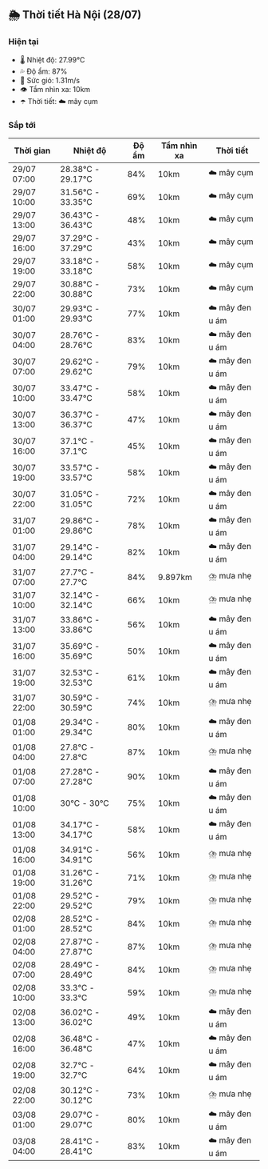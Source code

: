 ## 🌦️ Thời tiết Hà Nội (28/07)

### Hiện tại

- 🌡️ Nhiệt độ: 27.99℃
- 💦 Độ ẩm: 87%
- 💨 Sức gió: 1.31m/s
- 👁️ Tầm nhìn xa: 10km
- ☂️ Thời tiết: ☁️ mây cụm

### Sắp tới

| Thời gian | Nhiệt độ | Độ ẩm | Tầm nhìn xa | Thời tiết |
| --- | --- | --- | --- | --- |
| 29/07 07:00 | 28.38℃ - 29.17℃ | 84% | 10km | ☁️ mây cụm |
| 29/07 10:00 | 31.56℃ - 33.35℃ | 69% | 10km | ☁️ mây cụm |
| 29/07 13:00 | 36.43℃ - 36.43℃ | 48% | 10km | ☁️ mây cụm |
| 29/07 16:00 | 37.29℃ - 37.29℃ | 43% | 10km | ☁️ mây cụm |
| 29/07 19:00 | 33.18℃ - 33.18℃ | 58% | 10km | ☁️ mây cụm |
| 29/07 22:00 | 30.88℃ - 30.88℃ | 73% | 10km | ☁️ mây cụm |
| 30/07 01:00 | 29.93℃ - 29.93℃ | 77% | 10km | ☁️ mây đen u ám |
| 30/07 04:00 | 28.76℃ - 28.76℃ | 83% | 10km | ☁️ mây đen u ám |
| 30/07 07:00 | 29.62℃ - 29.62℃ | 79% | 10km | ☁️ mây đen u ám |
| 30/07 10:00 | 33.47℃ - 33.47℃ | 58% | 10km | ☁️ mây đen u ám |
| 30/07 13:00 | 36.37℃ - 36.37℃ | 47% | 10km | ☁️ mây đen u ám |
| 30/07 16:00 | 37.1℃ - 37.1℃ | 45% | 10km | ☁️ mây đen u ám |
| 30/07 19:00 | 33.57℃ - 33.57℃ | 58% | 10km | ☁️ mây đen u ám |
| 30/07 22:00 | 31.05℃ - 31.05℃ | 72% | 10km | ☁️ mây đen u ám |
| 31/07 01:00 | 29.86℃ - 29.86℃ | 78% | 10km | ☁️ mây đen u ám |
| 31/07 04:00 | 29.14℃ - 29.14℃ | 82% | 10km | ☁️ mây đen u ám |
| 31/07 07:00 | 27.7℃ - 27.7℃ | 84% | 9.897km | ⛈️ mưa nhẹ |
| 31/07 10:00 | 32.14℃ - 32.14℃ | 66% | 10km | ⛈️ mưa nhẹ |
| 31/07 13:00 | 33.86℃ - 33.86℃ | 56% | 10km | ☁️ mây đen u ám |
| 31/07 16:00 | 35.69℃ - 35.69℃ | 50% | 10km | ☁️ mây đen u ám |
| 31/07 19:00 | 32.53℃ - 32.53℃ | 61% | 10km | ☁️ mây đen u ám |
| 31/07 22:00 | 30.59℃ - 30.59℃ | 74% | 10km | ⛈️ mưa nhẹ |
| 01/08 01:00 | 29.34℃ - 29.34℃ | 80% | 10km | ☁️ mây đen u ám |
| 01/08 04:00 | 27.8℃ - 27.8℃ | 87% | 10km | ⛈️ mưa nhẹ |
| 01/08 07:00 | 27.28℃ - 27.28℃ | 90% | 10km | ☁️ mây đen u ám |
| 01/08 10:00 | 30℃ - 30℃ | 75% | 10km | ☁️ mây đen u ám |
| 01/08 13:00 | 34.17℃ - 34.17℃ | 58% | 10km | ☁️ mây đen u ám |
| 01/08 16:00 | 34.91℃ - 34.91℃ | 56% | 10km | ⛈️ mưa nhẹ |
| 01/08 19:00 | 31.26℃ - 31.26℃ | 71% | 10km | ⛈️ mưa nhẹ |
| 01/08 22:00 | 29.52℃ - 29.52℃ | 79% | 10km | ⛈️ mưa nhẹ |
| 02/08 01:00 | 28.52℃ - 28.52℃ | 84% | 10km | ⛈️ mưa nhẹ |
| 02/08 04:00 | 27.87℃ - 27.87℃ | 87% | 10km | ⛈️ mưa nhẹ |
| 02/08 07:00 | 28.49℃ - 28.49℃ | 84% | 10km | ⛈️ mưa nhẹ |
| 02/08 10:00 | 33.3℃ - 33.3℃ | 59% | 10km | ⛈️ mưa nhẹ |
| 02/08 13:00 | 36.02℃ - 36.02℃ | 49% | 10km | ☁️ mây đen u ám |
| 02/08 16:00 | 36.48℃ - 36.48℃ | 47% | 10km | ☁️ mây đen u ám |
| 02/08 19:00 | 32.7℃ - 32.7℃ | 64% | 10km | ☁️ mây đen u ám |
| 02/08 22:00 | 30.12℃ - 30.12℃ | 73% | 10km | ⛈️ mưa nhẹ |
| 03/08 01:00 | 29.07℃ - 29.07℃ | 80% | 10km | ☁️ mây đen u ám |
| 03/08 04:00 | 28.41℃ - 28.41℃ | 83% | 10km | ☁️ mây đen u ám |
